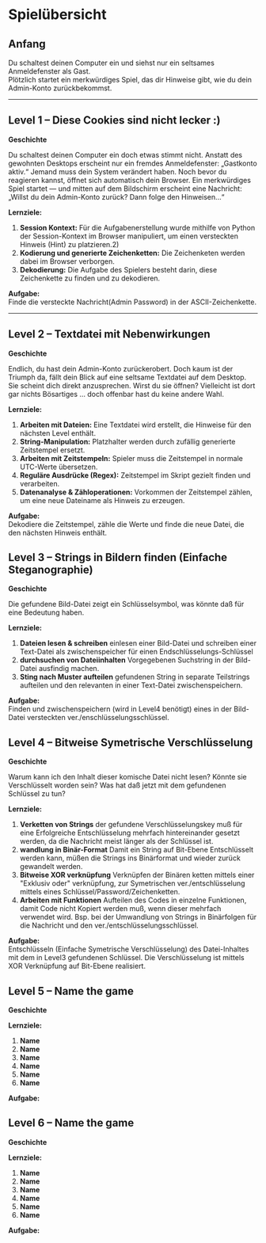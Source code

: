 # Spielübersicht

## Anfang
Du schaltest deinen Computer ein und siehst nur ein seltsames Anmeldefenster als Gast.  
Plötzlich startet ein merkwürdiges Spiel, das dir Hinweise gibt, wie du dein Admin-Konto zurückbekommst.

---

## Level 1 – Diese Cookies sind nicht lecker :)

**Geschichte**

Du schaltest deinen Computer ein doch etwas stimmt nicht.
Anstatt des gewohnten Desktops erscheint nur ein fremdes Anmeldefenster: „Gastkonto aktiv.“
Jemand muss dein System verändert haben.
Noch bevor du reagieren kannst, öffnet sich automatisch dein Browser.
Ein merkwürdiges Spiel startet — und mitten auf dem Bildschirm erscheint eine Nachricht:
„Willst du dein Admin-Konto zurück? Dann folge den Hinweisen…“


**Lernziele:**
1. **Session Kontext:** Für die Aufgabenerstellung wurde mithilfe von Python der Session-Kontext im Browser manipuliert, um einen versteckten Hinweis (Hint) zu platzieren.2)
2. **Kodierung und generierte Zeichenketten:** Die Zeichenketen werden dabei im Browser verborgen.
3. **Dekodierung:** Die Aufgabe des Spielers besteht darin, diese Zeichenkette zu finden und zu dekodieren.

**Aufgabe:**  
Finde die versteckte Nachricht(Admin Password) in der ASCII-Zeichenkette.

---

## Level 2 – Textdatei mit Nebenwirkungen

**Geschichte**

Endlich, du hast dein Admin-Konto zurückerobert.
Doch kaum ist der Triumph da, fällt dein Blick auf eine seltsame Textdatei auf dem Desktop.
Sie scheint dich direkt anzusprechen.
Wirst du sie öffnen?
Vielleicht ist dort gar nichts Bösartiges … doch offenbar hast du keine andere Wahl.


**Lernziele:**
1. **Arbeiten mit Dateien:** Eine Textdatei wird erstellt, die Hinweise für den nächsten Level enthält.  
2. **String-Manipulation:** Platzhalter werden durch zufällig generierte Zeitstempel ersetzt.  
3. **Arbeiten mit Zeitstempeln:** Spieler muss die Zeitstempel in normale UTC-Werte übersetzen.  
4. **Reguläre Ausdrücke (Regex):** Zeitstempel im Skript gezielt finden und verarbeiten.  
5. **Datenanalyse & Zähloperationen:** Vorkommen der Zeitstempel zählen, um eine neue Dateiname als Hinweis zu erzeugen.

**Aufgabe:**  
Dekodiere die Zeitstempel, zähle die Werte und finde die neue Datei, die den nächsten Hinweis enthält.

## Level 3 – Strings in Bildern finden (Einfache Steganographie)

**Geschichte**

Die gefundene Bild-Datei zeigt ein Schlüsselsymbol, was könnte daß für eine Bedeutung haben.

**Lernziele:**
1. **Dateien lesen & schreiben** einlesen einer Bild-Datei und schreiben einer Text-Datei als zwischenspeicher für einen Endschlüsselungs-Schlüssel
2. **durchsuchen von Dateiinhalten** Vorgegebenen Suchstring in der Bild-Datei ausfindig machen.
3. **Sting nach Muster aufteilen** gefundenen String in separate Teilstrings aufteilen und den relevanten in einer Text-Datei zwischenspeichern.

**Aufgabe:**  
Finden und zwischenspeichern (wird in Level4 benötigt) eines in der Bild-Datei versteckten ver./enschlüsselungsschlüssel.

## Level 4 – Bitweise Symetrische Verschlüsselung

**Geschichte**

Warum kann ich den Inhalt dieser komische Datei nicht lesen? 
Könnte sie Verschlüsselt worden sein? 
Was hat daß jetzt mit dem gefundenen Schlüssel zu tun?

**Lernziele:**
1. **Verketten von Strings** der gefundene Verschlüsselungskey muß für eine Erfolgreiche Entschlüsselung mehrfach hintereinander gesetzt werden, da die Nachricht meist länger als der Schlüssel ist.
2. **wandlung in Binär-Format** Damit ein String auf Bit-Ebene Entschlüsselt werden kann, müßen die Strings ins Binärformat und wieder zurück gewandelt werden.
3. **Bitweise XOR verknüpfung** Verknüpfen der Binären ketten mittels einer "Exklusiv oder" verknüpfung, zur Symetrischen ver./entschlüsselung mittels eines Schlüssel/Password/Zeichenketten.
4. **Arbeiten mit Funktionen** Aufteilen des Codes in einzelne Funktionen, damit Code nicht Kopiert werden muß, wenn dieser mehrfach verwendet wird. Bsp. bei der Umwandlung von Strings in Binärfolgen für die Nachricht und den ver./entschlüsselungsschlüssel.

**Aufgabe:**  
Entschlüsseln (Einfache Symetrische Verschlüsselung) des Datei-Inhaltes mit dem in Level3 gefundenen Schlüssel. Die Verschlüsselung ist mittels XOR Verknüpfung auf Bit-Ebene realisiert.

## Level 5 – Name the game

**Geschichte**

**Lernziele:**

1. **Name**
2. **Name**
3. **Name**
4. **Name**
5. **Name**
6. **Name**

**Aufgabe:**

## Level 6 – Name the game

**Geschichte**

**Lernziele:**

1. **Name**
2. **Name**
3. **Name**
4. **Name**
5. **Name**
6. **Name**

**Aufgabe:**
